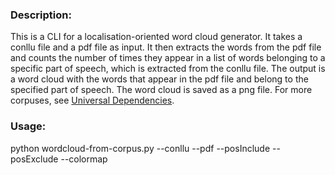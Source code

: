 ### Description:
This is a CLI for a localisation-oriented word cloud generator. It takes a conllu file and a pdf file as input. It then extracts the words from the pdf file and counts the number of times they appear in a list of words belonging to a specific part of speech, which is extracted from the conllu file. The output is a word cloud with the words that appear in the pdf file and belong to the specified part of speech. The word cloud is saved as a png file. For more corpuses, see [Universal Dependencies](https://universaldependencies.org/).

### Usage:
python wordcloud-from-corpus.py --conllu <path to conllu file> --pdf <path to pdf file> --posInclude <part of speech to be included> --posExclude <part of speech to be excluded> --colormap <matplotlib colormap>
